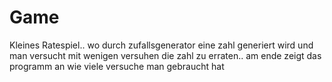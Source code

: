 # Game
Kleines Ratespiel.. wo durch zufallsgenerator eine zahl generiert wird und man versucht mit wenigen versuhen die zahl zu erraten.. am ende zeigt das programm an wie viele versuche man gebraucht hat
